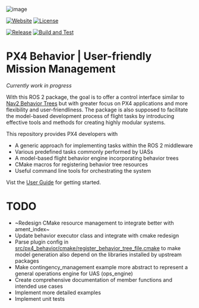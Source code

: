 ![image](https://github.com/robin-mueller/px4-behavior-docs/blob/master/public/logo-wo-bg.png)

[![Website](https://img.shields.io/website?url=https://robin-mueller.github.io/px4-behavior-docs/)](https://robin-mueller.github.io/px4-behavior-docs/)
[![License](https://img.shields.io/github/license/robin-mueller/px4-behavior?color=blue)](https://www.apache.org/licenses/LICENSE-2.0)

[![Release](https://img.shields.io/github/v/release/robin-mueller/px4-behavior?label=Release)](https://github.com/robin-mueller/px4-behavior/releases)
[![Build and Test](https://github.com/robin-mueller/px4-behavior/actions/workflows/build-and-test.yml/badge.svg)](https://github.com/robin-mueller/px4-behavior/actions/workflows/build-and-test.yml)

# PX4 Behavior | User-friendly Mission Management

*Currently work in progress*

With this ROS 2 package, the goal is to offer a control interface similar to [Nav2 Behavior Trees](https://docs.nav2.org/behavior_trees/index.html) but with greater focus on PX4 applications and more flexibility and user-friendliness. The package is also supposed to facilitate the model-based development process of flight tasks by introducing effective tools and methods for creating highly modular systems.

This repository provides PX4 developers with
- A generic approach for implementing tasks within the ROS 2 middleware
- Various predefined tasks commonly performed by UASs
- A model-based flight behavior engine incorporating behavior trees
- CMake macros for registering behavior tree resources
- Useful command line tools for orchestrating the system

Vist the [User Guide](https://robin-mueller.github.io/px4-behavior-docs/welcome/) for getting started.

# TODO

- ~Redesign CMake resource management to integrate better with ament_index~
- Update behavior executor class and integrate with cmake redesign
- Parse plugin config in [src/px4_behavior/cmake/register_behavior_tree_file.cmake]() to make model generation also depend on the libraries installed by upstream packages
- Make contingency_management example more abstract to represent a general operations engine for UAS (ops_engine)
- Create comprehensive documentation of member functions and intended use cases
- Implement more detailed examples
- Implement unit tests
